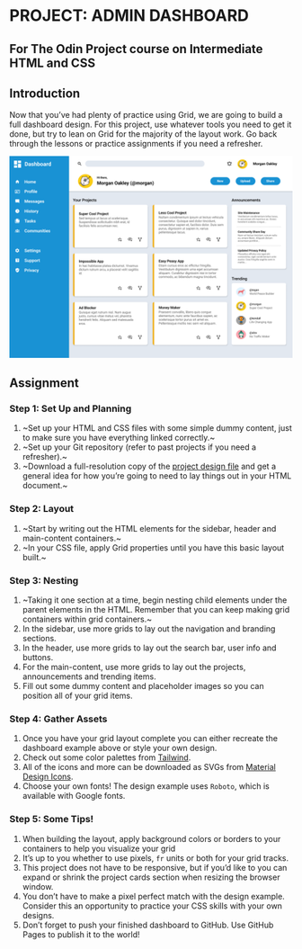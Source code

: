 # PROJECT: ADMIN DASHBOARD
## For The Odin Project course on Intermediate HTML and CSS

## Introduction
Now that you’ve had plenty of practice using Grid, we are going to build a full dashboard design. For this project, use whatever tools you need to get it done, but try to lean on Grid for the majority of the layout work. Go back through the lessons or practice assignments if you need a refresher.

![Project Layout Image](/assets/dashboard-project.png)

## Assignment

### Step 1: Set Up and Planning
1. ~Set up your HTML and CSS files with some simple dummy content, just to make sure you have everything linked correctly.~
2. ~Set up your Git repository (refer to past projects if you need a refresher).~
3. ~Download a full-resolution copy of the [project design file](https://cdn.statically.io/gh/TheOdinProject/curriculum/main/html_css/grid-lessons/project-dashboard/dashboard-project.png) and get a general idea for how you’re going to need to lay things out in your HTML document.~

### Step 2: Layout
1. ~Start by writing out the HTML elements for the sidebar, header and main-content containers.~
2. ~In your CSS file, apply Grid properties until you have this basic layout built.~

### Step 3: Nesting
1. ~Taking it one section at a time, begin nesting child elements under the parent elements in the HTML. Remember that you can keep making grid containers within grid containers.~
2. In the sidebar, use more grids to lay out the navigation and branding sections.
3. In the header, use more grids to lay out the search bar, user info and buttons.
4. For the main-content, use more grids to lay out the projects, announcements and trending items.
5. Fill out some dummy content and placeholder images so you can position all of your grid items.

### Step 4: Gather Assets
1. Once you have your grid layout complete you can either recreate the dashboard example above or style your own design.
2. Check out some color palettes from [Tailwind](https://tailwindcss.com/docs/customizing-colors).
3. All of the icons and more can be downloaded as SVGs from [Material Design Icons](https://materialdesignicons.com/).
4. Choose your own fonts! The design example uses `Roboto`, which is available with Google fonts.

### Step 5: Some Tips!
1. When building the layout, apply background colors or borders to your containers to help you visualize your grid
2. It’s up to you whether to use pixels, `fr` units or both for your grid tracks.
3. This project does not have to be responsive, but if you’d like to you can expand or shrink the project cards section when resizing the browser window.
4. You don’t have to make a pixel perfect match with the design example. Consider this an opportunity to practice your CSS skills with your own designs.
5. Don’t forget to push your finished dashboard to GitHub. Use GitHub Pages to publish it to the world!